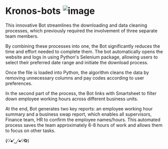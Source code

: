 # Kronos-bots ![image](https://user-images.githubusercontent.com/87050797/226014738-f8cd2e85-a7e5-41c8-8d5c-4cd88002b393.png)

This innovative Bot streamlines the downloading and data cleaning processes, which previously required the involvement of three separate team members. 

By combining these processes into one, the Bot significantly reduces the time and effort needed to complete them. The bot automatically opens the website and logs in using Python's Selenium package, allowing users to select their preferred date range and initiate the download process. 

Once the file is loaded into Python, the algorithm cleans the data by removing unnecessary columns and pay codes according to user preferences.

In the second part of the process, the Bot links with Smartsheet to filter down employee working hours across different business units. 

At the end, Bot generates two key reports: an employee working hour summary and a business swap report, which enables all supervisors, Finance team, HR to confirm the employee names/hours. This automated process saves the team approximately 6-8 hours of work and allows them to focus on other tasks.

(⁄ ⁄◕⁄‿⁄◕⁄ ⁄✿)
